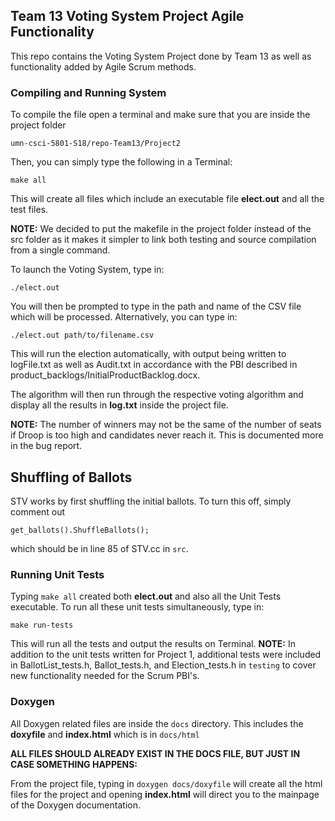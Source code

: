 ## Team 13 Voting System Project Agile Functionality

This repo contains the Voting System Project done by Team 13 as well as functionality added by Agile Scrum methods.

### Compiling and Running System

To compile the file open a terminal and make sure that you are inside the project folder
```
umn-csci-5801-S18/repo-Team13/Project2
```
Then, you can simply type the following in a Terminal:
```
make all
```
This will create all files which include an executable file **elect.out** and all the test files.

**NOTE:**
We decided to put the makefile in the project folder instead of the src folder as it makes it simpler to link both testing and source compilation from a single command.

To launch the Voting System, type in:
```
./elect.out
```
You will then be prompted to type in the path and name of the CSV file which will be processed. Alternatively, you can type in:
```
./elect.out path/to/filename.csv
```
This will run the election automatically, with output being written to logFile.txt as well as Audit.txt in accordance with the PBI described in product_backlogs/InitialProductBacklog.docx.

The algorithm will then run through the respective voting algorithm and display all the results in **log.txt** inside the project file.

**NOTE:**
The number of winners may not be the same of the number of seats if Droop is too high and candidates never reach it. This is documented more in the bug report.

## Shuffling of Ballots

STV works by first shuffling the initial ballots. To turn this off, simply comment out
```
get_ballots().ShuffleBallots();
```
which should be in line 85 of STV.cc in `src`.

### Running Unit Tests

Typing `make all` created both **elect.out** and also all the Unit Tests executable. To run all these unit tests simultaneously, type in:
```
make run-tests
```
This will run all the tests and output the results on Terminal.
**NOTE:** In addition to the unit tests written for Project 1, additional tests were included in BallotList_tests.h, Ballot_tests.h, and Election_tests.h in `testing` to cover new functionality needed for the Scrum PBI's.

### Doxygen

All Doxygen related files are inside the `docs` directory. This includes the **doxyfile** and **index.html** which is in `docs/html`

**ALL FILES SHOULD ALREADY EXIST IN THE DOCS FILE, BUT JUST IN CASE SOMETHING HAPPENS:**

From the project file, typing in `doxygen docs/doxyfile` will create all the html files for the project and opening **index.html** will direct you to the mainpage of the Doxygen documentation.
